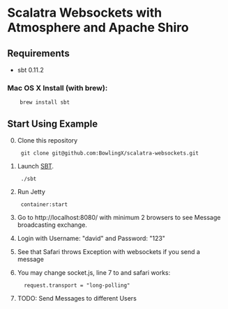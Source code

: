 # Scalatra Websockets with Atmosphere and Apache Shiro #

## Requirements

* sbt 0.11.2

### Mac OS X Install (with brew):

        brew install sbt

## Start Using Example

0. Clone this repository

        git clone git@github.com:BowlingX/scalatra-websockets.git

1. Launch [SBT](http://code.google.com/p/simple-build-tool).

        ./sbt

2. Run Jetty

        container:start

3. Go to http://localhost:8080/ with minimum 2 browsers to see Message broadcasting exchange.


4. Login with Username: "david" and Password: "123"


5. See that Safari throws Exception with websockets if you send a message


6. You may change socket.js, line 7 to and safari works:

         request.transport = "long-polling"


7. TODO: Send Messages to different Users

